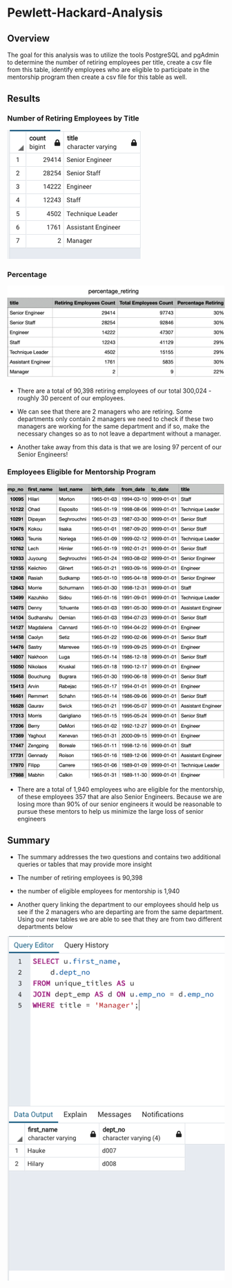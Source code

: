 # Pewlett-Hackard-Analysis
 
## Overview
The goal for this analysis  was to utilize the tools PostgreSQL and pgAdmin to determine the number of retiring employees per title, create a csv file from this table, identify employees who are eligible to participate in the mentorship program then create a csv file for this table as well.
 
## Results
 
### Number of Retiring Employees by Title
 
![alt text](https://github.com/sebcampos/Pewlett-Hackard-Analysis/blob/master/resources/number_of_retiring_employees_by_title.png?raw=True)
 
### Percentage 
 
![alt text](https://github.com/sebcampos/Pewlett-Hackard-Analysis/blob/master/resources/percentage_retiring.png?raw=True)
 
- There are a total of 90,398 retiring employees of our total 300,024 - roughly 30 percent of our employees.
 
- We can see that there are 2 managers who are retiring. Some departments only contain 2 managers we need to check if these two managers are working for the same department and if so, make the necessary changes so as to not leave a department without a manager.
 
- Another take away from this data is that we are losing 97 percent of our Senior Engineers!
 
### Employees Eligible for Mentorship Program
 
![alt text](https://github.com/sebcampos/Pewlett-Hackard-Analysis/blob/master/resources/employees_eligible_for_mentorship_program.png?raw=True)
 
- There are a total of 1,940 employees who are eligible for the mentorship, of these employees 357 that are also Senior Engineers. Because we are losing more than 90% of our senior engineers it would be reasonable to pursue these mentors to help us minimize the large loss of senior engineers
 
 
## Summary
- The summary addresses the two questions and contains two additional queries or tables that may provide more insight
 
- The number of retiring employees is 90,398
 
- the number of eligible employees for mentorship is 1,940
 
- Another query linking the department to our employees should help us see if the 2 managers who are departing are from the same department. Using our new tables we are able to see that they are from two different departments below


![alt text](https://github.com/sebcampos/Pewlett-Hackard-Analysis/blob/master/resources/managers_retiring_departments.png?raw=True)
 